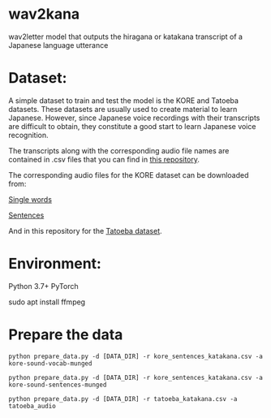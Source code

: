 # wav2kana
wav2letter model that outputs the hiragana or katakana transcript of a Japanese language utterance

# Dataset:

A simple dataset to train and test the model is the KORE and Tatoeba datasets. These datasets are usually used to create material to learn Japanese.
However, since Japanese voice recordings with their transcripts are difficult to obtain, they constitute a good start to learn Japanese voice recognition.

The transcripts along with the corresponding audio file names are contained in .csv files that you can find in [this repository](https://drive.google.com/drive/folders/1VFKsG6C2VXHePO9_3X2tN1CHhd6b482C).

The corresponding audio files for the KORE dataset can be downloaded from:

[Single words](http://www.mediafire.com/file/oyddnozmbd2/kore-sound-vocab-munged.zip/file)

[Sentences](http://www.mediafire.com/file/1itzmjondnz/kore-sound-sentences-munged.zip/file)

And in this repository for the [Tatoeba dataset](https://drive.google.com/drive/folders/1VFKsG6C2VXHePO9_3X2tN1CHhd6b482C).

# Environment:

Python 3.7+
PyTorch

sudo apt install ffmpeg

# Prepare the data

`python prepare_data.py -d [DATA_DIR] -r kore_sentences_katakana.csv -a kore-sound-vocab-munged`

`python prepare_data.py -d [DATA_DIR] -r kore_sentences_katakana.csv -a kore-sound-sentences-munged`

`python prepare_data.py -d [DATA_DIR] -r tatoeba_katakana.csv -a tatoeba_audio`




